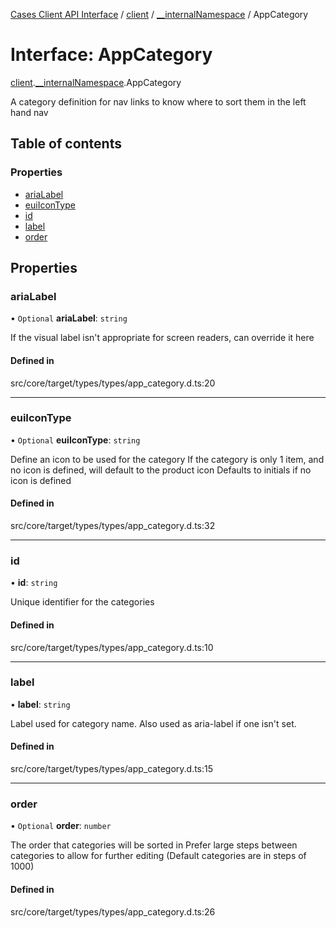 [Cases Client API Interface](../README.md) / [client](../modules/client.md) / [\_\_internalNamespace](../modules/client.__internalNamespace.md) / AppCategory

# Interface: AppCategory

[client](../modules/client.md).[__internalNamespace](../modules/client.__internalNamespace.md).AppCategory

A category definition for nav links to know where to sort them in the left hand nav

## Table of contents

### Properties

- [ariaLabel](client.__internalNamespace.AppCategory.md#arialabel)
- [euiIconType](client.__internalNamespace.AppCategory.md#euiicontype)
- [id](client.__internalNamespace.AppCategory.md#id)
- [label](client.__internalNamespace.AppCategory.md#label)
- [order](client.__internalNamespace.AppCategory.md#order)

## Properties

### ariaLabel

• `Optional` **ariaLabel**: `string`

If the visual label isn't appropriate for screen readers,
can override it here

#### Defined in

src/core/target/types/types/app_category.d.ts:20

___

### euiIconType

• `Optional` **euiIconType**: `string`

Define an icon to be used for the category
If the category is only 1 item, and no icon is defined, will default to the product icon
Defaults to initials if no icon is defined

#### Defined in

src/core/target/types/types/app_category.d.ts:32

___

### id

• **id**: `string`

Unique identifier for the categories

#### Defined in

src/core/target/types/types/app_category.d.ts:10

___

### label

• **label**: `string`

Label used for category name.
Also used as aria-label if one isn't set.

#### Defined in

src/core/target/types/types/app_category.d.ts:15

___

### order

• `Optional` **order**: `number`

The order that categories will be sorted in
Prefer large steps between categories to allow for further editing
(Default categories are in steps of 1000)

#### Defined in

src/core/target/types/types/app_category.d.ts:26
